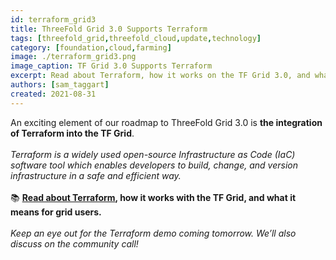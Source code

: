 ```yaml
---
id: terraform_grid3
title: ThreeFold Grid 3.0 Supports Terraform
tags: [threefold_grid,threefold_cloud,update,technology]
category: [foundation,cloud,farming]
image: ./terraform_grid3.png
image_caption: TF Grid 3.0 Supports Terraform
excerpt: Read about Terraform, how it works on the TF Grid 3.0, and what it means for grid users.
authors: [sam_taggart]
created: 2021-08-31
---
```


An exciting element of our roadmap to ThreeFold Grid 3.0 is **the integration of Terraform into the TF Grid**.
<br/>
<br/>
*Terraform is a widely used open-source Infrastructure as Code (IaC) software tool which enables developers to build, change, and version infrastructure in a safe and efficient way.*
<br/>
<br/>
📚 **[Read about Terraform](https://forum.threefold.io/t/threefold-grid-3-0-supports-terraform/1184), how it works with the TF Grid, and what it means for grid users.**
<br/>
<br/>
*Keep an eye out for the Terraform demo coming tomorrow. We’ll also discuss on the community call!*